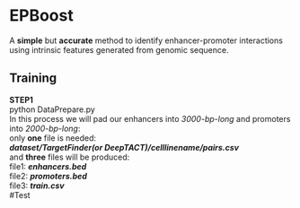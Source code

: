 # EPBoost
A **simple** but **accurate** method to identify enhancer-promoter interactions using intrinsic features generated from genomic sequence.

## **Training**
**STEP1** <br>
python DataPrepare.py<br>
   In this process we will pad our enhancers into *3000-bp-long* and promoters into *2000-bp-long*:<br>
   only **one** file is needed:<br> 
   ***dataset/TargetFinder(or DeepTACT)/celllinename/pairs.csv***<br>
   and **three** files will be produced:<br>
      file1: ***enhancers.bed***<br>
      file2: ***promoters.bed***<br>
      file3: ***train.csv***<br>
#Test
